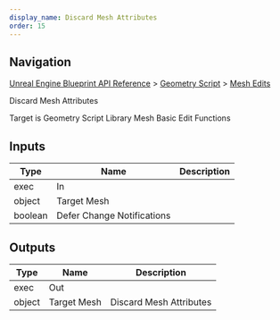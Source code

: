 ```yaml
---
display_name: Discard Mesh Attributes
order: 15
---
```

## Navigation

[Unreal Engine Blueprint API Reference](https://dev.epicgames.com/documentation/en-us/unreal-engine/BlueprintAPI) > [Geometry Script](https://dev.epicgames.com/documentation/en-us/unreal-engine/BlueprintAPI/GeometryScript) > [Mesh Edits](https://dev.epicgames.com/documentation/en-us/unreal-engine/BlueprintAPI/GeometryScript/MeshEdits)

Discard Mesh Attributes

Target is Geometry Script Library Mesh Basic Edit Functions

## Inputs

| Type | Name | Description |
| --- | --- | --- |
| exec | In |  |
| object | Target Mesh |  |
| boolean | Defer Change Notifications |  |

## Outputs

| Type | Name | Description |
| --- | --- | --- |
| exec | Out |  |
| object | Target Mesh | Discard Mesh Attributes |

